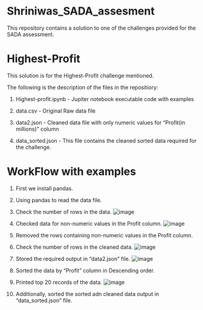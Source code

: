 # Shriniwas_SADA_assesment
This repository contains a solution to one of the challenges provided for the SADA assessment.
# Highest-Profit
This solution is for the Highest-Profit challenge mentioned. 

The following is the description of the files in the repositiory:

1. Highest-profit.ipynb - Jupiter notebook executable code with examples

2. data.csv - Original Raw data file

3. data2.json - Cleaned data file with only numeric values for “Profit(in millions)” column

4. data_sorted.json - This file contains the cleaned sorted data required for the challenge.

# WorkFlow with examples
1. First we install pandas.

2. Using pandas to read the data file.

3. Check the number of rows in the data.
![image](https://user-images.githubusercontent.com/82992833/166964501-f280748e-1449-4d8b-8ba8-94a57578be12.png)

4. Checked data for non-numeric values in the Profit column.
![image](https://user-images.githubusercontent.com/82992833/166965128-24b01e16-cfc9-4ccf-982f-90f3a41af3f9.png)

5. Removed the rows containing non-numeric values in the Profit column.

6. Check the number of rows in the cleaned data.
![image](https://user-images.githubusercontent.com/82992833/166965099-583a4a7a-2b21-4eb7-b893-cfeb8d68da10.png)

5. Stored the required output in “data2.json” file.
![image](https://user-images.githubusercontent.com/82992833/166964884-144211e4-76bd-4163-a6a4-ff026286a4a6.png)

6. Sorted the data by “Profit” column in Descending order.

7. Printed top 20 records of the data.
![image](https://user-images.githubusercontent.com/82992833/166965220-5fb991a6-4b33-4fc9-acd7-a5696b69e4f2.png)

8. Additionally, sorted the sorted adn cleaned data output in “data_sorted.json” file.

